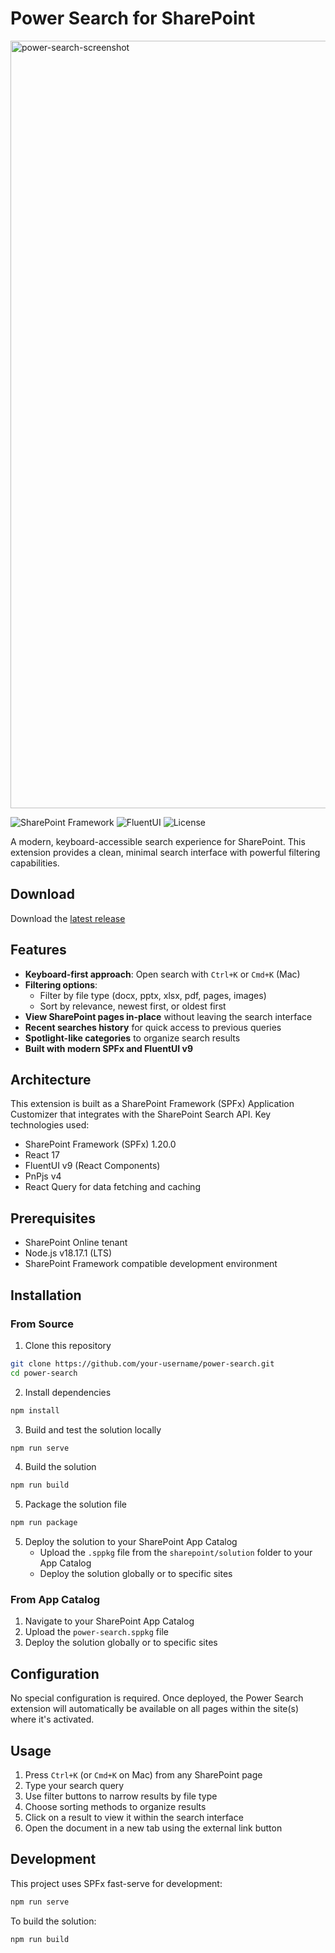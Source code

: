 # Power Search for SharePoint

<img width="1228" alt="power-search-screenshot" src="https://github.com/user-attachments/assets/1375c7ec-1c3c-4d1b-bec1-ee3da1eb60bd" />

![SharePoint Framework](https://img.shields.io/badge/SPFx-1.20.0-green.svg)
![FluentUI](https://img.shields.io/badge/FluentUI-9.56.1-blue.svg)
![License](https://img.shields.io/github/license/mashape/apistatus.svg)

A modern, keyboard-accessible search experience for SharePoint. This extension provides a clean, minimal search interface with powerful filtering capabilities.

## Download

Download the [latest release](https://github.com/heesungjang/sharepoint-power-search/releases/tag/1.0.0)

## Features

- **Keyboard-first approach**: Open search with `Ctrl+K` or `Cmd+K` (Mac)
- **Filtering options**:
  - Filter by file type (docx, pptx, xlsx, pdf, pages, images)
  - Sort by relevance, newest first, or oldest first
- **View SharePoint pages in-place** without leaving the search interface
- **Recent searches history** for quick access to previous queries
- **Spotlight-like categories** to organize search results
- **Built with modern SPFx and FluentUI v9**

## Architecture

This extension is built as a SharePoint Framework (SPFx) Application Customizer that integrates with the SharePoint Search API. Key technologies used:

- SharePoint Framework (SPFx) 1.20.0
- React 17
- FluentUI v9 (React Components)
- PnPjs v4
- React Query for data fetching and caching

## Prerequisites

- SharePoint Online tenant
- Node.js v18.17.1 (LTS)
- SharePoint Framework compatible development environment

## Installation

### From Source

1. Clone this repository

```bash
git clone https://github.com/your-username/power-search.git
cd power-search
```

2. Install dependencies

```bash
npm install
```

3. Build and test the solution locally

```bash
npm run serve
```

4. Build the solution

```bash
npm run build
```

5. Package the solution file

```bash
npm run package
```

5. Deploy the solution to your SharePoint App Catalog
   - Upload the `.sppkg` file from the `sharepoint/solution` folder to your App Catalog
   - Deploy the solution globally or to specific sites

### From App Catalog

1. Navigate to your SharePoint App Catalog
2. Upload the `power-search.sppkg` file
3. Deploy the solution globally or to specific sites

## Configuration

No special configuration is required. Once deployed, the Power Search extension will automatically be available on all pages within the site(s) where it's activated.

## Usage

1. Press `Ctrl+K` (or `Cmd+K` on Mac) from any SharePoint page
2. Type your search query
3. Use filter buttons to narrow results by file type
4. Choose sorting methods to organize results
5. Click on a result to view it within the search interface
6. Open the document in a new tab using the external link button

## Development

This project uses SPFx fast-serve for development:

```bash
npm run serve
```

To build the solution:

```bash
npm run build
```
